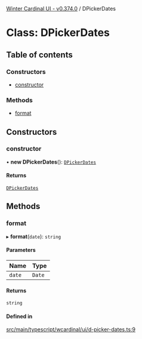 [Winter Cardinal UI - v0.374.0](../index.md) / DPickerDates

# Class: DPickerDates

## Table of contents

### Constructors

- [constructor](DPickerDates.md#constructor)

### Methods

- [format](DPickerDates.md#format)

## Constructors

### constructor

• **new DPickerDates**(): [`DPickerDates`](DPickerDates.md)

#### Returns

[`DPickerDates`](DPickerDates.md)

## Methods

### format

▸ **format**(`date`): `string`

#### Parameters

| Name | Type |
| :------ | :------ |
| `date` | `Date` |

#### Returns

`string`

#### Defined in

[src/main/typescript/wcardinal/ui/d-picker-dates.ts:9](https://github.com/winter-cardinal/winter-cardinal-ui/blob/v0.310.1/src/main/typescript/wcardinal/ui/d-picker-dates.ts#L9)
